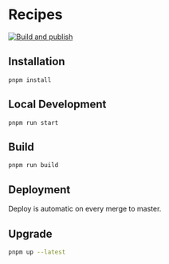 # Recipes

[![Build and publish](https://github.com/ArtFlag/recipes/actions/workflows/build-publish.yaml/badge.svg)](https://github.com/ArtFlag/recipes/actions/workflows/build-publish.yaml)

## Installation

```console
pnpm install
```

## Local Development

```console
pnpm run start
```

## Build

```console
pnpm run build
```

## Deployment

Deploy is automatic on every merge to master.

## Upgrade

```bash
pnpm up --latest
```
